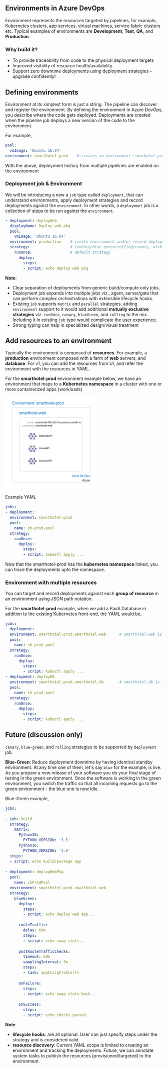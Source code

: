 ## Environments in Azure DevOps

Environment represents the resources targeted by pipelines, for example, Kubernetes clusters, app services, virtual machines, service fabric clusters etc.  Typical examples of environments are **Development**, **Test**, **QA**, and **Production**

### Why build it?

- To provide traceability from code to the physical deployment targets
- Improved visibility of resource health/availability
- Support zero downtime deployments using deployment strategies – upgrade confidently!

## Defining environments

Environment at its simplest form is just a string. The pipeline can discover and register the environment. By defining the environment in Azure DevOps, you describe where the code gets deployed. Deployments are created when the pipeline job deploys a new version of the code to the environment.

For example,

```yaml
pool:
  vmImage: 'Ubuntu 16.04'
environment: smarthotel-prod    # creates an environment 'smarhotel-prod' and records deployments against it.
```
With the above, deployment history from multiple pipelines are enabled on the environment 


### Deployment job & Environment

We will be introducing a new a `job` type called `deployment`, that can understand environments, apply deployment strategies and record deployments against the `environment`. In other words, a `deployment` job is a collection of steps to be run against the `environment`. 

```yaml
- deployment: deployWeb
  displayName: Deploy web pkg
  pool:
    vmImage: 'Ubuntu 16.04'
  environment: production    # create environment and/or record deployments
  strategy:                  # runOnce/blue green/rolling/canary, with lifecycle hooks viz, pre/post healthcheck, swap etc
    runOnce:                 # default strategy
      deploy:
        steps:       
        - script: echo deploy web pkg
```

**Note**:
- Clear separation of deployments from generic build/compute only jobs. 
- Deployment job expands into multiple jobs viz., agent, server/gate that can perform complex orchestrations with extensible lifecycle hooks.
- Existing `job` supports `matrix` and `parallel` strategies, adding `environment` support to it would add additional **mutually exclusive strategies** viz. `runOnce`, `canary`, `blueGreen`, and `rolling` to the mix. Including it in existing `job` type would complicate the user experience.
- Strong typing can help in specialized design/visual treatment


## Add resources to an environment

Typically the environment is composed of **resources**. For example, a **production** environment composed with a farm of **web** servers, and **database**. For v1, you can add the resources from UI, and refer the environment with the resources in YAML. 

For the **smarthotel-prod** environment example below, we have an environment that maps to a **Kubernetes namespace** in a cluster with one or more containerized apps (workloads) 

![environment](images/environment.png)


Example YAML

```yaml
jobs:
- deployment:
  environment: smarthotel-prod
  pool:
    name: sh-prod-pool
  strategy:                 
    runOnce:            
      deploy:
        steps:       
        - script: kubectl apply ...                        
```

Now that the smarthotel-prod has the **kubernetes namespace** linked, you can trace the deployments upto the namespace. 

### Environment with multiple resources

You can target and record deployments against each **group of resource** in an environment using JSON path notation. 

For the **smarthotel-prod** example, when we add a PaaS Database in addition to the existing Kubernetes front-end, the YAML would be,

```yaml
jobs:
- deployment:
  environment: smarthotel-prod.smarthotel-web      # smarthotel-web is the kubernetes namespace that is linked
  pool:
    name: sh-prod-pool
  strategy:                 
    runOnce:            
      deploy: 
        steps:       
        - script: kubectl apply ... 
- deployment: deployDB
  environment: smarthotel-prod.smarthotel-db       # smarthotel-db is the Azure SQL DB that is linked
  pool:
    name: sh-prod-pool
  strategy:                 
    runOnce:
      deploy: 
        steps:       
        - script: kubectl apply ... 
```

## Future (discussion only)
`canary`, `blue-green`, and `rolling` strategies to be supported by `deployment` job. 

**Blue-Green**: Reduce deployment downtime by having identical standby environment. At any time one of them, let's say `blue` for the example, is live. As you prepare a new release of your software you do your final stage of testing in the green environment. Once the software is working in the green environment, you switch the traffic so that all incoming requests go to the green environment - the blue one is now idle.

Blue-Green example, 

```yaml
jobs:

- job: Build
  strategy:
    matrix:
      Python35:
        PYTHON_VERSION: '3.5'
      Python36:
        PYTHON_VERSION: '3.6'
  steps:
  - script: echo build/package app 

- deployment: deployWebPkg
  pool: 
    name: shProdPool
  environment: smarthotel-prod.smarthotel-web
  strategy:                 
    blueGreen:              
      deploy: 
        steps:
        - script: echo deploy web app...
      
      routeTraffic:
        delay: 60m
        steps:
        - script: echo swap slots...

      postRouteTrafficChecks:
        timeout: 60m
        samplingInterval: 5m
        steps:          
        - task: appInsightsAlerts     

      onFailure:
        steps:
        - script: echo swap slots back...

      onSuccess:
        steps:
        - script: echo checks passed...

```

**Note**
- **lifecycle hooks**: are all optional. User can just specify steps under the strategy and is considered valid.
- **resource discovery**: Current YAML scope is limited to creating an environment and tracking the deployments. Future, we can annotate system tasks to publish the resources (provisioned/targeted) to the environment.
